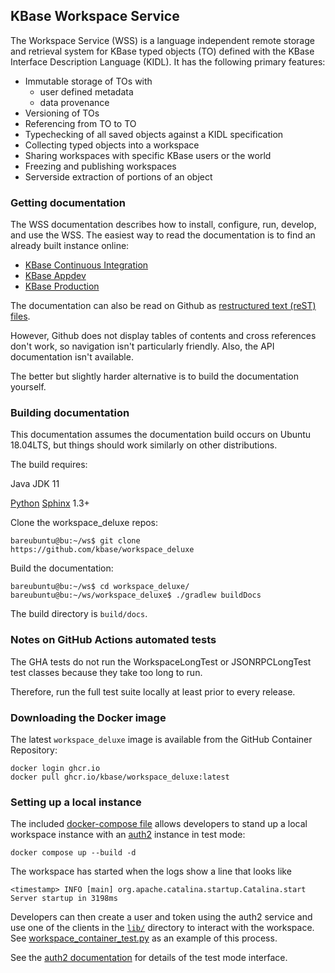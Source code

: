 ## KBase Workspace Service

The Workspace Service (WSS) is a language independent remote storage
and retrieval system for KBase typed objects (TO) defined with the KBase
Interface Description Language (KIDL). It has the following primary features:

* Immutable storage of TOs with
  * user defined metadata
  * data provenance
* Versioning of TOs
* Referencing from TO to TO
* Typechecking of all saved objects against a KIDL specification
* Collecting typed objects into a workspace
* Sharing workspaces with specific KBase users or the world
* Freezing and publishing workspaces
* Serverside extraction of portions of an object

### Getting documentation

The WSS documentation describes how to install, configure, run, develop, and
use the WSS. The easiest way to read the documentation is to find an already
built instance online:

* [KBase Continuous Integration](https://ci.kbase.us/services/ws/docs/)
* [KBase Appdev](https://appdev.kbase.us/services/ws/docs/)
* [KBase Production](https://kbase.us/services/ws/docs/)

The documentation can also be read on Github as
[restructured text (reST) files](https://github.com/kbase/workspace_deluxe/tree/master/docsource).

However, Github does not display tables of contents and cross references don't
work, so navigation isn't particularly friendly. Also, the API documentation
isn't available.

The better but slightly harder alternative is to build the documentation
yourself.

### Building documentation

This documentation assumes the documentation build occurs on Ubuntu 18.04LTS,
but things should work similarly on other distributions.

The build requires:

Java JDK 11

[Python](https://www.python.org) [Sphinx](http://sphinx-doc.org/) 1.3+

Clone the workspace_deluxe repos:

    bareubuntu@bu:~/ws$ git clone https://github.com/kbase/workspace_deluxe

Build the documentation:

    bareubuntu@bu:~/ws$ cd workspace_deluxe/
    bareubuntu@bu:~/ws/workspace_deluxe$ ./gradlew buildDocs

The build directory is `build/docs`.

### Notes on GitHub Actions automated tests

The GHA tests do not run the WorkspaceLongTest or JSONRPCLongTest test classes
because they take too long to run.

Therefore, run the full test suite locally at least prior to every release.

### Downloading the Docker image

The latest `workspace_deluxe` image is available from the GitHub Container Repository:

    docker login ghcr.io
    docker pull ghcr.io/kbase/workspace_deluxe:latest

### Setting up a local instance

The included [docker-compose file](docker-compose.yml) allows developers to stand up a local
workspace instance with an [auth2](http://github.com/kbase/auth2) instance in test mode:

    docker compose up --build -d

The workspace has started when the logs show a line that looks like

    <timestamp> INFO [main] org.apache.catalina.startup.Catalina.start Server startup in 3198ms

Developers can then create a user and token using the auth2 service and use one of the clients
in the [`lib/`](lib/) directory to interact with the workspace. See
[workspace_container_test.py](scripts/workspace_container_test.py) as an example of this process.

See the [auth2 documentation](http://github.com/kbase/auth2) for details of the test mode
interface.
